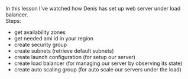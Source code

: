 In this lesson I've watched how Denis has set up web server under load balancer.<br>
Steps:
- get availability zones
- get needed ami id in your region
- create security group
- create subnets (retrieve default subnets)
- create launch configuration (for setup our server)
- create load balancer (for managing our server by observing its state)
- create auto scaling group (for auto scale our servers under the load)


